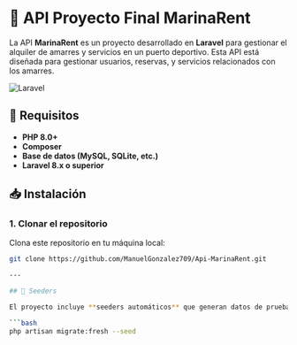 # 🚀 API Proyecto Final MarinaRent

La API **MarinaRent** es un proyecto desarrollado en **Laravel** para gestionar el alquiler de amarres y servicios en un puerto deportivo. Esta API está diseñada para gestionar usuarios, reservas, y servicios relacionados con los amarres.

![Laravel](https://img.shields.io/badge/Laravel-v8.x-brightgreen)

## 🔧 Requisitos

- **PHP 8.0+**
- **Composer**
- **Base de datos (MySQL, SQLite, etc.)**
- **Laravel 8.x o superior**

## 📥 Instalación

### 1. Clonar el repositorio

Clona este repositorio en tu máquina local:

```bash
git clone https://github.com/ManuelGonzalez709/Api-MarinaRent.git

---

## 🧪 Seeders

El proyecto incluye **seeders automáticos** que generan datos de prueba (como usuarios, amarres, reservas, etc.) al ejecutar las migraciones. Esto facilita la prueba de la API sin necesidad de insertar registros manualmente.

```bash
php artisan migrate:fresh --seed
